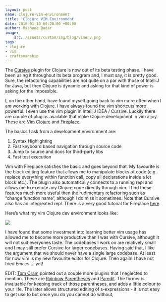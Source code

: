 ```yaml
---
layout: post
name: clojure-vim-environment
title: 'Clojure VIM Environment'
date: 2016-01-10 00:20:00 +00:00
author: Mashooq Badar
image:
    src: /assets/custom/img/blog/vimenv.png
tags:
- clojure 
- vim
- craftsmanship
---
```


The [Cursive](https://cursive-ide.com/) plugin for Clojure is now out of its beta testing phase. I have been using it throughout its beta program and, I must say, it is pretty good. Sure, the refactoring capabilities are not quite on a par with those of IntelliJ for Java, but then Clojure is dynamic and asking for that kind of power is asking for the impossible.

I, on the other hand, have found myself going back to vim more often when I am working with Clojure. I have always found the vim shortcuts more powerful. I even use the vim plugin in IntelliJ IDEA / Cursive. Luckily there are couple of plugins available that make Clojure development in vim a joy. These are [Vim Clojure](https://github.com/vim-scripts/VimClojure) and [Fireplace](https://github.com/tpope/vim-fireplace). 

The basics I ask from a development environment are:

1. Syntax Highlighting
2. Fast keyboard based navigation through source code
3. Jump to source and docs for third-party libs
4. Fast test execution

Vim with Fireplace satisfies the basic and goes beyond that. My favourite is the block editing feature that allows me to manipulate blocks of code (e.g. replace everything within function call, copy all declarations inside a let block etc.). The plugin also automatically connects to a running repl and allows me to execute any Clojure code directly through vim. I find these features much more useful then the rudimentary refactoring such as “change function name”, although I do miss it sometimes. Note that Cursive also has an integreated repl. There is a very good tutorial for Fireplace [here](http://clojure-doc.org/articles/tutorials/vim_fireplace.html).

Here’s what my vim Clojure dev environment looks like:

<img src="{{ site.baseurl }}/assets/custom/img/blog/vimenv.png" class="img-fluid"></img>

I have found that some investment into learning better vim usage has allowed me to become more productive than I was with Cursive, although it will not suit everyones taste. The codebases I work on are relatively small and I may still prefer Cursive for larger codebases. Having said that, I like the argument that we should never have a single large codebase. At least for now vim is my new favourite editor for Clojure. Then again! I have not tried Emacs … yet!

EDIT: [Tom Oram](https://twitter.com/tomphp) pointed out a couple more plugins that I neglected to mention. These are [Rainbow Parentheses](https://github.com/kien/rainbow_parentheses.vim) and [Paredit](https://github.com/vim-scripts/paredit.vim). The former is invaluable for keeping track of those parentheses, and adds a little colour to your life. The later allows structured editing of s-expressions -  it is not easy to get use to but once you do you cannot do without, 
